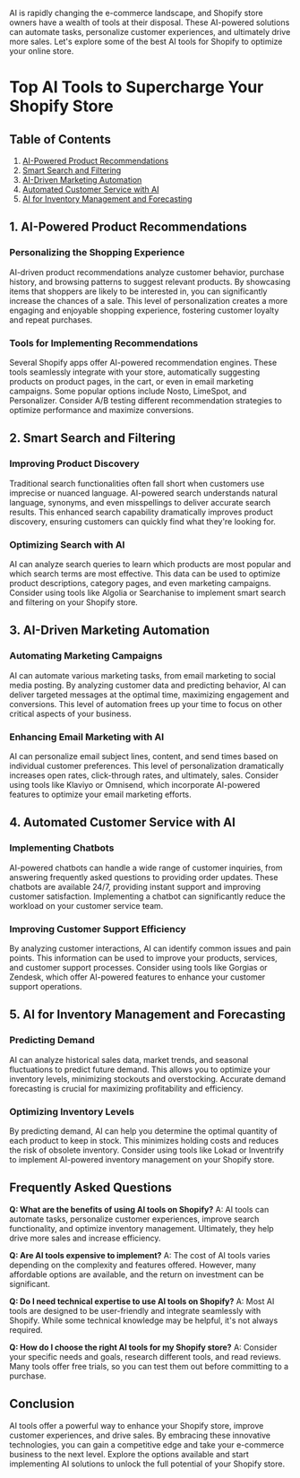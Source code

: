  AI is rapidly changing the e-commerce landscape, and Shopify store owners have a wealth of tools at their disposal. These AI-powered solutions can automate tasks, personalize customer experiences, and ultimately drive more sales. Let's explore some of the best AI tools for Shopify to optimize your online store.

# Top AI Tools to Supercharge Your Shopify Store

## Table of Contents
1. [AI-Powered Product Recommendations](#ai-powered-product-recommendations)
2. [Smart Search and Filtering](#smart-search-and-filtering)
3. [AI-Driven Marketing Automation](#ai-driven-marketing-automation)
4. [Automated Customer Service with AI](#automated-customer-service-with-ai)
5. [AI for Inventory Management and Forecasting](#ai-for-inventory-management-and-forecasting)

## 1. AI-Powered Product Recommendations

### Personalizing the Shopping Experience
AI-driven product recommendations analyze customer behavior, purchase history, and browsing patterns to suggest relevant products. By showcasing items that shoppers are likely to be interested in, you can significantly increase the chances of a sale. This level of personalization creates a more engaging and enjoyable shopping experience, fostering customer loyalty and repeat purchases.

### Tools for Implementing Recommendations
Several Shopify apps offer AI-powered recommendation engines. These tools seamlessly integrate with your store, automatically suggesting products on product pages, in the cart, or even in email marketing campaigns. Some popular options include Nosto, LimeSpot, and Personalizer. Consider A/B testing different recommendation strategies to optimize performance and maximize conversions.

## 2. Smart Search and Filtering

### Improving Product Discovery
Traditional search functionalities often fall short when customers use imprecise or nuanced language. AI-powered search understands natural language, synonyms, and even misspellings to deliver accurate search results. This enhanced search capability dramatically improves product discovery, ensuring customers can quickly find what they're looking for.

### Optimizing Search with AI
AI can analyze search queries to learn which products are most popular and which search terms are most effective. This data can be used to optimize product descriptions, category pages, and even marketing campaigns. Consider using tools like Algolia or Searchanise to implement smart search and filtering on your Shopify store.

## 3. AI-Driven Marketing Automation

### Automating Marketing Campaigns
AI can automate various marketing tasks, from email marketing to social media posting. By analyzing customer data and predicting behavior, AI can deliver targeted messages at the optimal time, maximizing engagement and conversions. This level of automation frees up your time to focus on other critical aspects of your business.

### Enhancing Email Marketing with AI
AI can personalize email subject lines, content, and send times based on individual customer preferences. This level of personalization dramatically increases open rates, click-through rates, and ultimately, sales. Consider using tools like Klaviyo or Omnisend, which incorporate AI-powered features to optimize your email marketing efforts.

## 4. Automated Customer Service with AI

### Implementing Chatbots
AI-powered chatbots can handle a wide range of customer inquiries, from answering frequently asked questions to providing order updates. These chatbots are available 24/7, providing instant support and improving customer satisfaction. Implementing a chatbot can significantly reduce the workload on your customer service team.

### Improving Customer Support Efficiency
By analyzing customer interactions, AI can identify common issues and pain points. This information can be used to improve your products, services, and customer support processes. Consider using tools like Gorgias or Zendesk, which offer AI-powered features to enhance your customer support operations.

## 5. AI for Inventory Management and Forecasting

### Predicting Demand
AI can analyze historical sales data, market trends, and seasonal fluctuations to predict future demand. This allows you to optimize your inventory levels, minimizing stockouts and overstocking. Accurate demand forecasting is crucial for maximizing profitability and efficiency.

### Optimizing Inventory Levels
By predicting demand, AI can help you determine the optimal quantity of each product to keep in stock. This minimizes holding costs and reduces the risk of obsolete inventory. Consider using tools like Lokad or Inventrify to implement AI-powered inventory management on your Shopify store.

## Frequently Asked Questions

**Q: What are the benefits of using AI tools on Shopify?**
A: AI tools can automate tasks, personalize customer experiences, improve search functionality, and optimize inventory management. Ultimately, they help drive more sales and increase efficiency.

**Q: Are AI tools expensive to implement?**
A: The cost of AI tools varies depending on the complexity and features offered. However, many affordable options are available, and the return on investment can be significant.

**Q: Do I need technical expertise to use AI tools on Shopify?**
A: Most AI tools are designed to be user-friendly and integrate seamlessly with Shopify. While some technical knowledge may be helpful, it's not always required.

**Q: How do I choose the right AI tools for my Shopify store?**
A: Consider your specific needs and goals, research different tools, and read reviews. Many tools offer free trials, so you can test them out before committing to a purchase.

## Conclusion

AI tools offer a powerful way to enhance your Shopify store, improve customer experiences, and drive sales. By embracing these innovative technologies, you can gain a competitive edge and take your e-commerce business to the next level. Explore the options available and start implementing AI solutions to unlock the full potential of your Shopify store.


